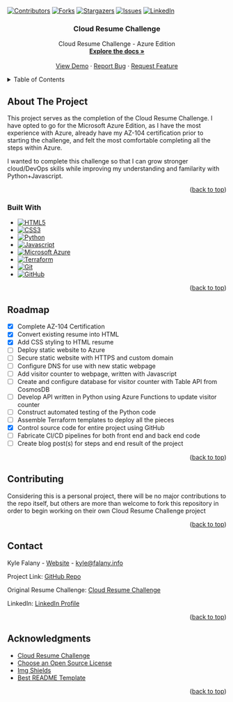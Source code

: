 <a name="readme-top"></a>

<!-- PROJECT SHIELDS -->
<!--
*** I'm using markdown "reference style" links for readability.
*** Reference links are enclosed in brackets [ ] instead of parentheses ( ).
*** See the bottom of this document for the declaration of the reference variables
*** for contributors-url, forks-url, etc. This is an optional, concise syntax you may use.
*** https://www.markdownguide.org/basic-syntax/#reference-style-links
-->
[![Contributors][contributors-shield]][contributors-url]
[![Forks][forks-shield]][forks-url]
[![Stargazers][stars-shield]][stars-url]
[![Issues][issues-shield]][issues-url]
[![LinkedIn][linkedin-shield]][linkedin-url]

<!-- 
PROJECT LOGO 
<br />
<div align="center">
  <a href="https://github.com/imkanda/Cloud-Resume-Challenge">
    <img src="images/logo.png" alt="Logo" width="80" height="80">
  </a>
-->

  <h3 align="center">Cloud Resume Challenge</h3>

  <p align="center">
    Cloud Resume Challenge - Azure Edition
    <br />
    <a href="https://github.com/imkanda/Cloud-Resume-Challenge"><strong>Explore the docs »</strong></a>
    <br />
    <br />
    <a href="https://github.com/imkanda/Cloud-Resume-Challenge">View Demo</a>
    ·
    <a href="https://github.com/imkanda/Cloud-Resume-Challenge/issues">Report Bug</a>
    ·
    <a href="https://github.com/imkanda/Cloud-Resume-Challenge/issues">Request Feature</a>
  </p>
</div>

<!-- TABLE OF CONTENTS -->
<details>
  <summary>Table of Contents</summary>
  <ol>
    <li>
      <a href="#about-the-project">About The Project</a>
      <ul>
        <li><a href="#built-with">Built With</a></li>
      </ul>
    </li>
    <li><a href="#roadmap">Roadmap</a></li>
    <li><a href="#contributing">Contributing</a></li>
    <li><a href="#contact">Contact</a></li>
    <li><a href="#acknowledgments">Acknowledgments</a></li>
  </ol>
</details>

<!-- ABOUT THE PROJECT -->
## About The Project

This project serves as the completion of the Cloud Resume Challenge. I have opted to go for the Microsoft Azure Edition, as I have the most experience with Azure, already have my AZ-104 certification prior to starting the challenge, and felt the most comfortable completing all the steps within Azure.

I wanted to complete this challenge so that I can grow stronger cloud/DevOps skills while improving my understanding and familarity with Python+Javascript.

<p align="right">(<a href="#readme-top">back to top</a>)</p>

### Built With

* [![HTML5][html-shield]][HTML-url]
* [![CSS3][css-shield]][CSS-url]
* [![Python][py-shield]][py-url]
* [![Javascript][JS-shield]][JS-url]
* [![Microsoft Azure][azure-shield]][azure-url]
* [![Terraform][tf-shield]][tf-url]
* [![Git][git-shield]][git-url]
* [![GitHub][github-shield]][github-url]

<p align="right">(<a href="#readme-top">back to top</a>)</p>

<!-- ROADMAP -->
## Roadmap

- [x] Complete AZ-104 Certification
- [x] Convert existing resume into HTML
- [x] Add CSS styling to HTML resume
- [ ] Deploy static website to Azure
- [ ] Secure static website with HTTPS and custom domain
- [ ] Configure DNS for use with new static webpage
- [ ] Add visitor counter to webpage, written with Javascript
- [ ] Create and configure database for visitor counter with Table API from CosmosDB
- [ ] Develop API written in Python using Azure Functions to update visitor counter
- [ ] Construct automated testing of the Python code
- [ ] Assemble Terraform templates to deploy all the pieces
- [x] Control source code for entire project using GitHub
- [ ] Fabricate CI/CD pipelines for both front end and back end code
- [ ] Create blog post(s) for steps and end result of the project

<p align="right">(<a href="#readme-top">back to top</a>)</p>

<!-- CONTRIBUTING -->
## Contributing

Considering this is a personal project, there will be no major contributions to the repo itself, but others are more than welcome to fork this repository in order to begin working on their own Cloud Resume Challenge project

<p align="right">(<a href="#readme-top">back to top</a>)</p>

<!-- CONTACT -->
## Contact

Kyle Falany - [Website](https://falany.info) - kyle@falany.info

Project Link: [GitHub Repo](https://github.com/imkanda/Cloud-Resume-Challenge)

Original Resume Challenge: [Cloud Resume Challenge](https://cloudresumechallenge.dev/docs/the-challenge/azure/)

LinkedIn: [LinkedIn Profile](https://www.linkedin.com/in/kyle-falany/)

<p align="right">(<a href="#readme-top">back to top</a>)</p>

<!-- ACKNOWLEDGMENTS -->
## Acknowledgments

* [Cloud Resume Challenge](https://cloudresumechallenge.dev/docs/the-challenge/)
* [Choose an Open Source License](https://choosealicense.com)
* [Img Shields](https://shields.io)
* [Best README Template](https://github.com/othneildrew/Best-README-Template)

<p align="right">(<a href="#readme-top">back to top</a>)</p>

<!-- MARKDOWN LINKS & IMAGES -->
<!-- https://www.markdownguide.org/basic-syntax/#reference-style-links -->
[contributors-shield]: https://img.shields.io/github/contributors/imkanda/Cloud-Resume-Challenge.svg?style=for-the-badge
[contributors-url]: https://github.com/imkanda/Cloud-Resume-Challenge/graphs/contributors
[forks-shield]: https://img.shields.io/github/forks/imkanda/Cloud-Resume-Challenge.svg?style=for-the-badge
[forks-url]: https://github.com/imkanda/Cloud-Resume-Challenge/network/members
[stars-shield]: https://img.shields.io/github/stars/imkanda/Cloud-Resume-Challenge.svg?style=for-the-badge
[stars-url]: https://github.com/imkanda/Cloud-Resume-Challenge/stargazers
[issues-shield]: https://img.shields.io/github/issues/imkanda/Cloud-Resume-Challenge.svg?style=for-the-badge
[issues-url]: https://github.com/imkanda/Cloud-Resume-Challenge/issues
[linkedin-shield]: https://img.shields.io/badge/-LinkedIn-black.svg?style=for-the-badge&logo=linkedin&colorB=555
[linkedin-url]: https://linkedin.com/in/kyle-falany
[py-shield]: https://img.shields.io/badge/python-3670A0?style=for-the-badge&logo=python&logoColor=ffdd54
[py-url]: https://www.python.org/
[JS-shield]: https://img.shields.io/badge/javascript-%23323330.svg?style=for-the-badge&logo=javascript&logoColor=%23F7DF1E
[js-url]: https://www.javascript.com/
[css-shield]: https://img.shields.io/badge/css3-%231572B6.svg?style=for-the-badge&logo=css3&logoColor=white
[css-url]: https://www.w3.org/TR/CSS/#css
[html-shield]: https://img.shields.io/badge/html5-%23E34F26.svg?style=for-the-badge&logo=html5&logoColor=white
[html-url]: https://html.spec.whatwg.org/multipage/
[azure-shield]: https://img.shields.io/badge/azure-%230072C6.svg?style=for-the-badge&logo=microsoftazure&logoColor=white
[azure-url]: https://azure.microsoft.com/en-us/
[tf-shield]: https://img.shields.io/badge/terraform-%235835CC.svg?style=for-the-badge&logo=terraform&logoColor=white
[tf-url]: https://www.terraform.io/
[git-shield]: https://img.shields.io/badge/git-%23F05033.svg?style=for-the-badge&logo=git&logoColor=white
[git-url]: https://git-scm.com/
[github-shield]: https://img.shields.io/badge/github-%23121011.svg?style=for-the-badge&logo=github&logoColor=white
[github-url]: https://github.com/